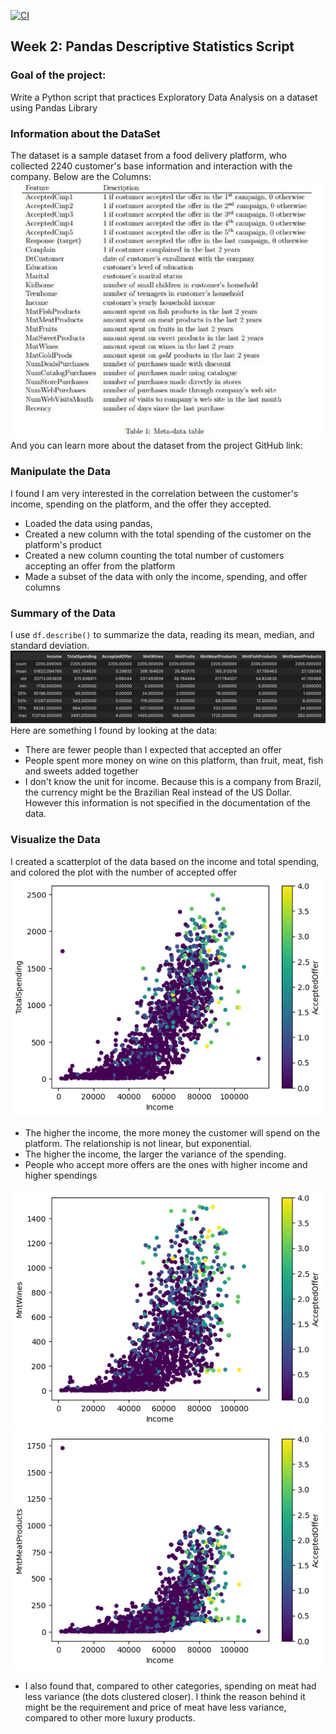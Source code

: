 [![CI](https://github.com/nogibjj/python-template/actions/workflows/cicd.yml/badge.svg)](https://github.com/nogibjj/python-template/actions/workflows/cicd.yml)
## Week 2: Pandas Descriptive Statistics Script

### Goal of the project:
Write a Python script that practices Exploratory Data Analysis on a dataset using Pandas Library

### Information about the DataSet
The dataset is a sample dataset from a food delivery platform, who collected 2240 customer's base information and interaction with the company.
Below are the Columns:
![column](mydata/dictionary.png)
And you can learn more about the dataset from the project GitHub link: 

### Manipulate the Data
I found I am very interested in the correlation between the customer's income, spending on the platform, and the offer they accepted. 
* Loaded the data using pandas,
* Created a new column with the total spending of the customer on the platform's product
* Created a new column counting the total number of customers accepting an offer from the platform
* Made a subset of the data with only the income, spending, and offer columns

### Summary of the Data
I use `df.describe()` to summarize the data, reading its mean, median, and standard deviation.
![summary](output/summary.png)
Here are something I found by looking at the data:
* There are fewer people than I expected that accepted an offer
* People spent more money on wine on this platform, than fruit, meat, fish and sweets added together
* I don't know the unit for income. Because this is a company from Brazil, the currency might be the Brazilian Real instead of the US Dollar. However this information is not specified in the documentation of the data.

### Visualize the Data
I created a scatterplot of the data based on the income and total spending, and colored the plot with the number of accepted offer
![total](output/1_total.png)
* The higher the income, the more money the customer will spend on the platform. The relationship is not linear, but exponential.
* The higher the income, the larger the variance of the spending.
* People who accept more offers are the ones with higher income and higher spendings

![total](output/2_wine.png)
![total](output/4_meat.png)
* I also found that, compared to other categories, spending on meat had less variance (the dots clustered closer). I think the reason behind it might be the requirement and price of meat have less variance, compared to other more luxury products.



